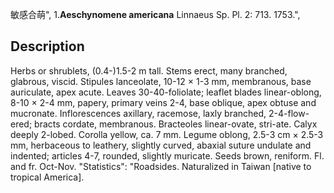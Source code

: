 敏感合萌",
1.**Aeschynomene americana** Linnaeus Sp. Pl. 2: 713. 1753.",

## Description
Herbs or shrublets, (0.4-)1.5-2 m tall. Stems erect, many branched, glabrous, viscid. Stipules lanceolate, 10-12 × 1-3 mm, membranous, base auriculate, apex acute. Leaves 30-40-foliolate; leaflet blades linear-oblong, 8-10 × 2-4 mm, papery, primary veins 2-4, base oblique, apex obtuse and mucronate. Inflorescences axillary, racemose, laxly branched, 2-4-flow-ered; bracts cordate, membranous. Bracteoles linear-ovate, stri-ate. Calyx deeply 2-lobed. Corolla yellow, ca. 7 mm. Legume oblong, 2.5-3 cm × 2.5-3 mm, herbaceous to leathery, slightly curved, abaxial suture undulate and indented; articles 4-7, rounded, slightly muricate. Seeds brown, reniform. Fl. and fr. Oct-Nov.
  "Statistics": "Roadsides. Naturalized in Taiwan [native to tropical America].
